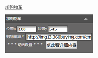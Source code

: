 [加购物车](/wang-dian-xiu-zu-jian-shuo-ming/shang-pin-lie-biao/jia-gou-wu-che.md)

![](/assets/p111ort.png)

